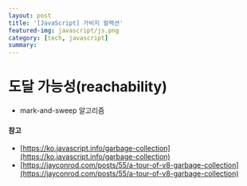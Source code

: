 ```yaml
---
layout: post
title: '[JavaScript] 가비지 컬렉션'
featured-img: javascript/js.png
category: [tech, javascript]
summary:
---
```


# 도달 가능성(reachability)
- mark-and-sweep 알고리즘

#### 참고
- [https://ko.javascript.info/garbage-collection](https://ko.javascript.info/garbage-collection)
- [https://jayconrod.com/posts/55/a-tour-of-v8-garbage-collection](https://jayconrod.com/posts/55/a-tour-of-v8-garbage-collection)
